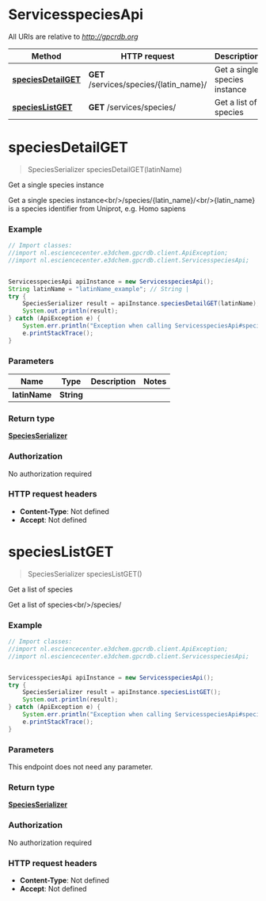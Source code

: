 # ServicesspeciesApi

All URIs are relative to *http://gpcrdb.org*

Method | HTTP request | Description
------------- | ------------- | -------------
[**speciesDetailGET**](ServicesspeciesApi.md#speciesDetailGET) | **GET** /services/species/{latin_name}/ | Get a single species instance
[**speciesListGET**](ServicesspeciesApi.md#speciesListGET) | **GET** /services/species/ | Get a list of species


<a name="speciesDetailGET"></a>
# **speciesDetailGET**
> SpeciesSerializer speciesDetailGET(latinName)

Get a single species instance

Get a single species instance&lt;br/&gt;/species/{latin_name}/&lt;br/&gt;{latin_name} is a species identifier from Uniprot, e.g. Homo sapiens

### Example
```java
// Import classes:
//import nl.esciencecenter.e3dchem.gpcrdb.client.ApiException;
//import nl.esciencecenter.e3dchem.gpcrdb.client.ServicesspeciesApi;


ServicesspeciesApi apiInstance = new ServicesspeciesApi();
String latinName = "latinName_example"; // String | 
try {
    SpeciesSerializer result = apiInstance.speciesDetailGET(latinName);
    System.out.println(result);
} catch (ApiException e) {
    System.err.println("Exception when calling ServicesspeciesApi#speciesDetailGET");
    e.printStackTrace();
}
```

### Parameters

Name | Type | Description  | Notes
------------- | ------------- | ------------- | -------------
 **latinName** | **String**|  |

### Return type

[**SpeciesSerializer**](SpeciesSerializer.md)

### Authorization

No authorization required

### HTTP request headers

 - **Content-Type**: Not defined
 - **Accept**: Not defined

<a name="speciesListGET"></a>
# **speciesListGET**
> SpeciesSerializer speciesListGET()

Get a list of species

Get a list of species&lt;br/&gt;/species/

### Example
```java
// Import classes:
//import nl.esciencecenter.e3dchem.gpcrdb.client.ApiException;
//import nl.esciencecenter.e3dchem.gpcrdb.client.ServicesspeciesApi;


ServicesspeciesApi apiInstance = new ServicesspeciesApi();
try {
    SpeciesSerializer result = apiInstance.speciesListGET();
    System.out.println(result);
} catch (ApiException e) {
    System.err.println("Exception when calling ServicesspeciesApi#speciesListGET");
    e.printStackTrace();
}
```

### Parameters
This endpoint does not need any parameter.

### Return type

[**SpeciesSerializer**](SpeciesSerializer.md)

### Authorization

No authorization required

### HTTP request headers

 - **Content-Type**: Not defined
 - **Accept**: Not defined

